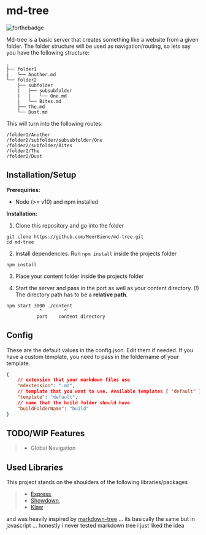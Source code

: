 # md-tree

![forthebadge](https://forthebadge.com/images/badges/0-percent-optimized.svg)


Md-tree is a basic server that creates something like a website from a given folder. The folder structure will be used as navigation/routing, so lets say you have the following structure:

~~~
.
├── folder1
|   └── Another.md
└── folder2
    ├── subfolder
    |   ├── subsubfolder
    |   |   └── One.md
    |   └── Bites.md
    ├── The.md
    └── Dust.md
~~~

This will turn into the following routes:

~~~
/folder1/Another
/folder2/subfolder/subsubfolder/One
/folder2/subfolder/Bites
/folder2/The
/folder2/Dust
~~~

## Installation/Setup

**Prerequiries:**

- Node (>= v10) and npm installed

**Installation:**

1. Clone this repository and go into the folder
~~~
git clone https://github.com/MeerBiene/md-tree.git
cd md-tree
~~~
2. Install dependencies. Run `npm install` inside the projects folder
~~~
npm install
~~~
3. Place your content folder inside the projects folder

4. Start the server and pass in the port as well as your content directory. (!) The directory path has to be a **relative path**.
~~~
npm start 3000 ./content
            ^        ^
           port    content directory
~~~

## Config

These are the default values in the config.json. Edit them if needed. If you have a custom template, you need to pass in the foldername of your template.

~~~json
{
    // extension that your markdown files use
    "mdextension": ".md",
    // template that you want to use. Available templates [ "default" ]
    "template": "default",
    // name that the build folder should have
    "buildFolderName": "build"
}
~~~

## TODO/WIP Features

> - Global Navigation

## Used Libraries

This project stands on the shoulders of the following libraries/packages

> - [Express](https://www.npmjs.com/package/express),
> - [Showdown](https://www.npmjs.com/package/showdown),
> - [Klaw](https://www.npmjs.com/package/klaw)

and was heavily inspired by [markdown-tree](https://github.com/mil/markdown-tree/) ... its basically the same but in javascript ... honestly i never tested markdown tree i just liked the idea